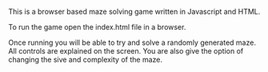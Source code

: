 This is a browser based maze solving game written in Javascript and HTML.

To run the game open the index.html file in a browser.

Once running you will be able to try and solve a randomly generated maze. All controls are explained on the screen.
You are also give the option of changing the sive and complexity of the maze.